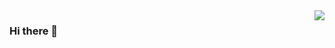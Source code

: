 <img align="right" src="https://github-readme-stats.vercel.app/api?username=nirizhe&show_icons=true&icon_color=CE1D2D&text_color=718096&bg_color=ffffff&hide_title=true" />

### Hi there 👋

<!--
**jerryni/jerryni** is a ✨ _special_ ✨ repository because its `README.md` (this file) appears on your GitHub profile.

Here are some ideas to get you started:

- 🔭 I’m currently working on ...
- 🌱 I’m currently learning ...
- 👯 I’m looking to collaborate on ...
- 🤔 I’m looking for help with ...
- 💬 Ask me about ...
- 📫 How to reach me: ...
- 😄 Pronouns: ...
- ⚡ Fun fact: ...
-->
